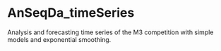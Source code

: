 # AnSeqDa_timeSeries
Analysis and forecasting time series of the M3 competition with simple models and exponential smoothing.
